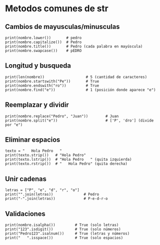 # Metodos comunes de str

## Cambios de mayusculas/minusculas
~~~
print(nombre.lower())       # pedro
print(nombre.capitalize())  # Pedro
print(nombre.title())       # Pedro (cada palabra en mayúscula)
print(nombre.swapcase())    # pEDRO
~~~
## Longitud y busqueda
~~~
print(len(nombre))                   # 5 (cantidad de caracteres)
print(nombre.startswith("Pe"))       # True
print(nombre.endswith("ro"))         # True
print(nombre.find("e"))              # 1 (posición donde aparece "e")
~~~
## Reemplazar y dividir
~~~
print(nombre.replace("Pedro", "Juan"))        # Juan
print(nombre.split("e"))                      # ['P', 'dro'] (divide por "e")
~~~
## Eliminar espacios
~~~
texto = "   Hola Pedro   "
print(texto.strip())   # "Hola Pedro"
print(texto.lstrip())  # "Hola Pedro   " (quita izquierda)
print(texto.rstrip())  # "   Hola Pedro" (quita derecha)
~~~
## Unir cadenas
~~~
letras = ["P", "e", "d", "r", "o"]
print("".join(letras))              # Pedro
print("-".join(letras))             # P-e-d-r-o
~~~
## Validaciones
~~~
print(nombre.isalpha())         # True (solo letras)
print("123".isdigit())          # True (solo números)
print("Pedro123".isalnum())     # True (letras y números)
print("   ".isspace())          # True (solo espacios)
~~~